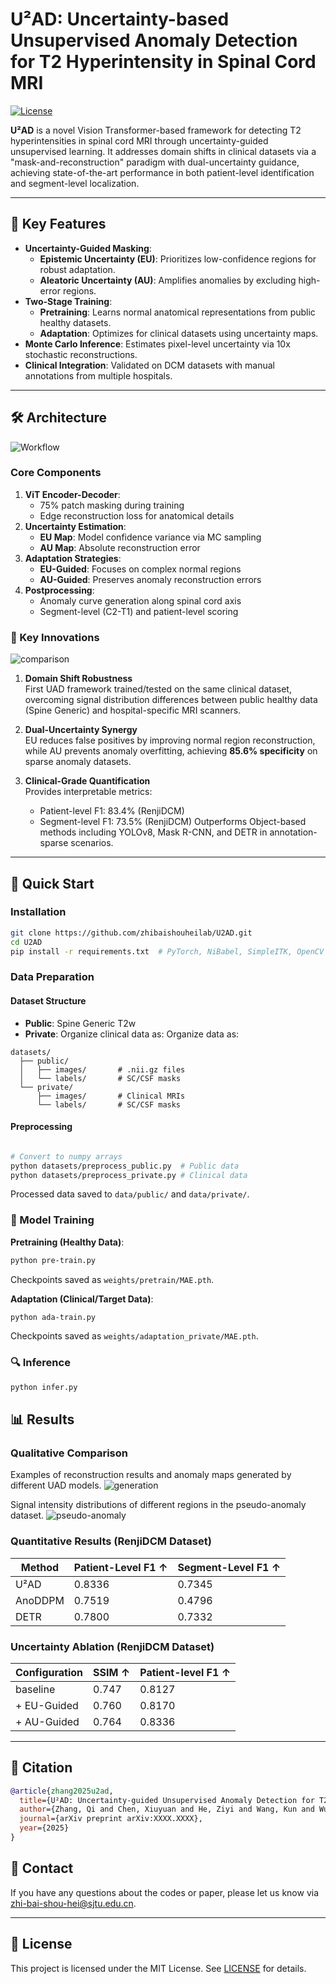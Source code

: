 # U²AD: Uncertainty-based Unsupervised Anomaly Detection for T2 Hyperintensity in Spinal Cord MRI

[![License](https://img.shields.io/badge/License-MIT-blue.svg)](LICENSE)

**U²AD** is a novel Vision Transformer-based framework for detecting T2 hyperintensities in spinal cord MRI through uncertainty-guided unsupervised learning. It addresses domain shifts in clinical datasets via a "mask-and-reconstruction" paradigm with dual-uncertainty guidance, achieving state-of-the-art performance in both patient-level identification and segment-level localization.

---

## 🚀 Key Features
- **Uncertainty-Guided Masking**: 
  - **Epistemic Uncertainty (EU)**: Prioritizes low-confidence regions for robust adaptation.
  - **Aleatoric Uncertainty (AU)**: Amplifies anomalies by excluding high-error regions.
- **Two-Stage Training**:
  - **Pretraining**: Learns normal anatomical representations from public healthy datasets.
  - **Adaptation**: Optimizes for clinical datasets using uncertainty maps.
- **Monte Carlo Inference**: Estimates pixel-level uncertainty via 10x stochastic reconstructions.
- **Clinical Integration**: Validated on DCM datasets with manual annotations from multiple hospitals.

---

## 🛠️ Architecture

![Workflow](images/Figure2.png)

### Core Components
1. **ViT Encoder-Decoder**:
   - 75% patch masking during training
   - Edge reconstruction loss for anatomical details
2. **Uncertainty Estimation**:
   - **EU Map**: Model confidence variance via MC sampling
   - **AU Map**: Absolute reconstruction error
3. **Adaptation Strategies**:
   - **EU-Guided**: Focuses on complex normal regions
   - **AU-Guided**: Preserves anomaly reconstruction errors
4. **Postprocessing**:
   - Anomaly curve generation along spinal cord axis
   - Segment-level (C2-T1) and patient-level scoring

### 🔑 Key Innovations
![comparison](images/Figure3.png)
1. **Domain Shift Robustness**  
   First UAD framework trained/tested on the same clinical dataset, overcoming signal distribution differences between public healthy data (Spine Generic) and hospital-specific MRI scanners.

2. **Dual-Uncertainty Synergy**  
   EU reduces false positives by improving normal region reconstruction, while AU prevents anomaly overfitting, achieving **85.6% specificity** on sparse anomaly datasets.

3. **Clinical-Grade Quantification**  
   Provides interpretable metrics:
   - Patient-level F1: 83.4% (RenjiDCM)
   - Segment-level F1: 73.5% (RenjiDCM)
   Outperforms Object-based methods including YOLOv8, Mask R-CNN, and DETR in annotation-sparse scenarios.


---

## 🚀 Quick Start

### Installation

```bash
git clone https://github.com/zhibaishouheilab/U2AD.git
cd U2AD
pip install -r requirements.txt  # PyTorch, NiBabel, SimpleITK, OpenCV
```

### Data Preparation

#### Dataset Structure
- **Public**: Spine Generic T2w
- **Private**: Organize clinical data as:
Organize data as:

```
datasets/
  ├── public/
  │   ├── images/       # .nii.gz files
  │   └── labels/       # SC/CSF masks
  └── private/
      ├── images/       # Clinical MRIs
      └── labels/       # SC/CSF masks
```

#### Preprocessing
```bash

# Convert to numpy arrays
python datasets/preprocess_public.py  # Public data
python datasets/preprocess_private.py # Clinical data
```
Processed data saved to `data/public/` and `data/private/`.

### 🧠 Model Training

**Pretraining (Healthy Data)**:
```bash
python pre-train.py 
```
Checkpoints saved as  `weights/pretrain/MAE.pth`.

**Adaptation (Clinical/Target Data)**:

```bash
python ada-train.py
```

Checkpoints saved as  `weights/adaptation_private/MAE.pth`.

### 🔍 Inference


```bash
python infer.py
```


## 📊 Results

### Qualitative Comparison
Examples of reconstruction results and anomaly maps generated by different UAD models.
![generation](images/Figure5.png)

Signal intensity distributions of different regions in the pseudo-anomaly dataset.
![pseudo-anomaly](images/Figure6.png)

### Quantitative Results (RenjiDCM Dataset)

| Method   | Patient-Level F1 ↑  | Segment-Level F1 ↑ |
|----------|---------------------|--------------------|
| U²AD     | 0.8336              | 0.7345             | 
| AnoDDPM  | 0.7519              | 0.4796             | 
| DETR     | 0.7800              | 0.7332             | 

### Uncertainty Ablation (RenjiDCM Dataset)

| Configuration | SSIM ↑ | Patient-level F1 ↑ |
|---------------|--------|--------------------|
|   baseline    | 0.747  |        0.8127      |
| + EU-Guided   | 0.760  |        0.8170      |
| + AU-Guided   | 0.764  |        0.8336      |


---

## 📜 Citation

```bibtex
@article{zhang2025u2ad,
  title={U²AD: Uncertainty-guided Unsupervised Anomaly Detection for T2 Hyperintensity in Spinal Cord MRI},
  author={Zhang, Qi and Chen, Xiuyuan and He, Ziyi and Wang, Kun and Wu, Lianming and Shen, Hongxing and Sun, Jianqi},
  journal={arXiv preprint arXiv:XXXX.XXXX},
  year={2025}
}
```

## 📧 Contact
If you have any questions about the codes or paper, please let us know via [zhi-bai-shou-hei@sjtu.edu.cn](zhi-bai-shou-hei@sjtu.edu.cn).

---

## 📄 License

This project is licensed under the MIT License. See [LICENSE](LICENSE) for details.

